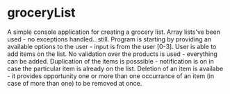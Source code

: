# groceryList

A simple console application for creating a grocery list.
Array lists've been used - no exceptions handled...still.
Program is starting by providing an available options to the user - input is from the user [0-3].
User is able to add items on the list. No validation over the products is used - everything can be added. 
Duplication of the items is posssible - notification is on in case the particular item is already on the list.
Deletion of an item is availabe - it provides opportunity one or more than one occurrance of an item (in case of more than one) to be removed at once.
